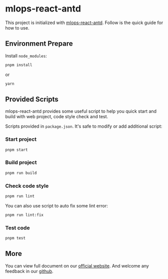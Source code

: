 # mlops-react-antd

This project is initialized with [mlops-react-antd](https://pro.ant.design). Follow is the quick guide for how to use.

## Environment Prepare

Install `node_modules`:

```bash
pnpm install
```

or

```bash
yarn
```

## Provided Scripts

mlops-react-antd provides some useful script to help you quick start and build with web project, code style check and test.

Scripts provided in `package.json`. It's safe to modify or add additional script:

### Start project

```bash
pnpm start
```

### Build project

```bash
pnpm run build
```

### Check code style

```bash
pnpm run lint
```

You can also use script to auto fix some lint error:

```bash
pnpm run lint:fix
```

### Test code

```bash
pnpm test
```

## More

You can view full document on our [official website](https://pro.ant.design). And welcome any feedback in our [github](https://github.com/ant-design/ant-design-pro).
